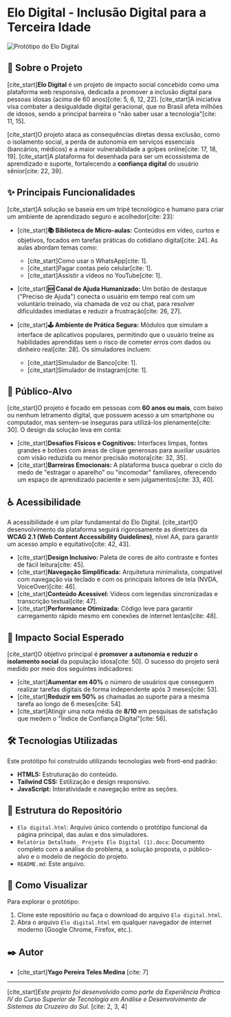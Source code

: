 # Elo Digital - Inclusão Digital para a Terceira Idade

![Protótipo do Elo Digital](https://i.imgur.com/r6w5g3N.png)

## 📖 Sobre o Projeto

[cite_start]**Elo Digital** é um projeto de impacto social concebido como uma plataforma web responsiva, dedicada a promover a inclusão digital para pessoas idosas (acima de 60 anos)[cite: 5, 6, 12, 22]. [cite_start]A iniciativa visa combater a desigualdade digital geracional, que no Brasil afeta milhões de idosos, sendo a principal barreira o "não saber usar a tecnologia"[cite: 11, 15].

[cite_start]O projeto ataca as consequências diretas dessa exclusão, como o isolamento social, a perda de autonomia em serviços essenciais (bancários, médicos) e a maior vulnerabilidade a golpes online[cite: 17, 18, 19]. [cite_start]A plataforma foi desenhada para ser um ecossistema de aprendizado e suporte, fortalecendo a **confiança digital** do usuário sênior[cite: 22, 39].

## ✨ Principais Funcionalidades

[cite_start]A solução se baseia em um tripé tecnológico e humano para criar um ambiente de aprendizado seguro e acolhedor[cite: 23]:

* [cite_start]**📚 Biblioteca de Micro-aulas:** Conteúdos em vídeo, curtos e objetivos, focados em tarefas práticas do cotidiano digital[cite: 24]. As aulas abordam temas como:
    * [cite_start]Como usar o WhatsApp[cite: 1].
    * [cite_start]Pagar contas pelo celular[cite: 1].
    * [cite_start]Assistir a vídeos no YouTube[cite: 1].

* [cite_start]**🆘 Canal de Ajuda Humanizado:** Um botão de destaque ("Preciso de Ajuda") conecta o usuário em tempo real com um voluntário treinado, via chamada de voz ou chat, para resolver dificuldades imediatas e reduzir a frustração[cite: 26, 27].

* [cite_start]**🕹️ Ambiente de Prática Segura:** Módulos que simulam a interface de aplicativos populares, permitindo que o usuário treine as habilidades aprendidas sem o risco de cometer erros com dados ou dinheiro real[cite: 28]. Os simuladores incluem:
    * [cite_start]Simulador de Banco[cite: 1].
    * [cite_start]Simulador de Instagram[cite: 1].

## 🎯 Público-Alvo

[cite_start]O projeto é focado em pessoas com **60 anos ou mais**, com baixo ou nenhum letramento digital, que possuem acesso a um smartphone ou computador, mas sentem-se inseguras para utilizá-los plenamente[cite: 30]. O design da solução leva em conta:

* [cite_start]**Desafios Físicos e Cognitivos:** Interfaces limpas, fontes grandes e botões com áreas de clique generosas para auxiliar usuários com visão reduzida ou menor precisão motora[cite: 32, 35].
* [cite_start]**Barreiras Emocionais:** A plataforma busca quebrar o ciclo do medo de "estragar o aparelho" ou "incomodar" familiares, oferecendo um espaço de aprendizado paciente e sem julgamentos[cite: 33, 40].

## ♿ Acessibilidade

A acessibilidade é um pilar fundamental do Elo Digital. [cite_start]O desenvolvimento da plataforma seguirá rigorosamente as diretrizes da **WCAG 2.1 (Web Content Accessibility Guidelines)**, nível AA, para garantir um acesso amplo e equitativo[cite: 42, 43].

* [cite_start]**Design Inclusivo:** Paleta de cores de alto contraste e fontes de fácil leitura[cite: 45].
* [cite_start]**Navegação Simplificada:** Arquitetura minimalista, compatível com navegação via teclado e com os principais leitores de tela (NVDA, VoiceOver)[cite: 46].
* [cite_start]**Conteúdo Acessível:** Vídeos com legendas sincronizadas e transcrição textual[cite: 47].
* [cite_start]**Performance Otimizada:** Código leve para garantir carregamento rápido mesmo em conexões de internet lentas[cite: 48].

## 🚀 Impacto Social Esperado

[cite_start]O objetivo principal é **promover a autonomia e reduzir o isolamento social** da população idosa[cite: 50]. O sucesso do projeto será medido por meio dos seguintes indicadores:

* [cite_start]**Aumentar em 40%** o número de usuários que conseguem realizar tarefas digitais de forma independente após 3 meses[cite: 53].
* [cite_start]**Reduzir em 50%** as chamadas ao suporte para a mesma tarefa ao longo de 6 meses[cite: 54].
* [cite_start]Atingir uma nota média de **8/10** em pesquisas de satisfação que medem o "Índice de Confiança Digital"[cite: 56].

## 🛠️ Tecnologias Utilizadas

Este protótipo foi construído utilizando tecnologias web front-end padrão:

* **HTML5:** Estruturação do conteúdo.
* **Tailwind CSS:** Estilização e design responsivo.
* **JavaScript:** Interatividade e navegação entre as seções.

## 📂 Estrutura do Repositório

* `Elo digital.html`: Arquivo único contendo o protótipo funcional da página principal, das aulas e dos simuladores.
* `Relatório Detalhado_ Projeto Elo Digital (1).docx`: Documento completo com a análise do problema, a solução proposta, o público-alvo e o modelo de negócio do projeto.
* `README.md`: Este arquivo.

## 🔧 Como Visualizar

Para explorar o protótipo:

1.  Clone este repositório ou faça o download do arquivo `Elo digital.html`.
2.  Abra o arquivo `Elo digital.html` em qualquer navegador de internet moderno (Google Chrome, Firefox, etc.).

## ✒️ Autor

* [cite_start]**Yago Pereira Teles Medina** [cite: 7]

---

[cite_start]*Este projeto foi desenvolvido como parte da Experiência Prática IV do Curso Superior de Tecnologia em Análise e Desenvolvimento de Sistemas da Cruzeiro do Sul.* [cite: 2, 3, 4]

